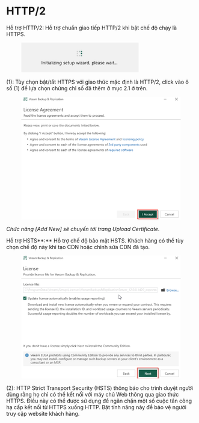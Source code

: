 # HTTP/2

Hỗ trợ HTTP/2: Hỗ trợ chuẩn giao tiếp HTTP/2 khi bật chế độ chạy là HTTPS.

<figure><img src="../../.gitbook/assets/image (247).png" alt=""><figcaption></figcaption></figure>

(1): Tùy chọn bật/tắt HTTPS với giao thức mặc định là HTTP/2, click vào ô số (1) để lựa chọn chứng chỉ số đã thêm ở mục 2.1 ở trên.

<figure><img src="../../.gitbook/assets/image (248).png" alt=""><figcaption></figcaption></figure>

&#x20;   _Chức năng \[Add New] sẽ chuyển tới trang Upload Certificate._

Hỗ trợ HSTS**:** Hỗ trợ chế độ bảo mật HSTS. Khách hàng có thể tùy chọn chế độ này khi tạo CDN hoặc chỉnh sửa CDN đã tạo.  &#x20;

<figure><img src="../../.gitbook/assets/image (249).png" alt=""><figcaption></figcaption></figure>

&#x20;    (2): HTTP Strict Transport Security (HSTS) thông báo cho trình duyệt người dùng rằng họ chỉ có thể kết nối với máy chủ Web thông qua giao thức HTTPS. Điều này có thể được sử dụng để ngăn chặn một số cuộc tấn công hạ cấp kết nối từ HTTPS xuống HTTP. Bật tính năng này để bảo vệ người truy cập website khách hàng.
